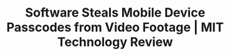 ---
categories: [articles]
provider_display: www.technologyreview.com
favicon_url: http://www.technologyreview.com/favicon.ico
title: Software Steals Mobile Device Passcodes from Video Footage | MIT Technology Review
source: http://www.technologyreview.com/news/529896/black-hat-google-glass-can-steal-your-passcodes/
thumbnail: http://www.technologyreview.com/sites/default/files/styles/homepage_you_may_have_missed/public/images/sempriusx392.jpg?itok=CtbF7IT0
provider_name: www.technologyreview.com
---